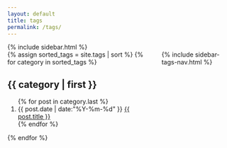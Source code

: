 ```yaml
---
layout: default
title: tags
permalink: /tags/
---
```


<link rel="stylesheet" href="/assets/css/responsive.css">
<link rel="stylesheet" href="/assets/css/index.css">

<div id="main" role="main">
{% include sidebar.html %}
<section class="container content">
    <div class="columns">
        <div class="column comment-position">
            <article class="article-content markdown-body">
                <section class="container posts-content">
                    {% assign sorted_tags = site.tags | sort %}
                    {% for category in sorted_tags %}
                    <h2>{{ category | first }}</h2>
                    <ol class="posts-list" id="{{ category[0] }}">
                        {% for post in category.last %}
                        <li class="posts-list-item">
                            <span class="posts-list-meta">{{ post.date | date:"%Y-%m-%d" }}</span> <a class="posts-list-name" href="{{ post.url }}">{{ post.title }}</a>
                        </li>
                        {% endfor %}
                    </ol>
                    {% endfor %}
                </section>
                <!-- /section.content -->
            </article>
        </div>
        <div class="column list-position">
            {% include sidebar-tags-nav.html %}
        </div>
    </div>
</section>
</div>


